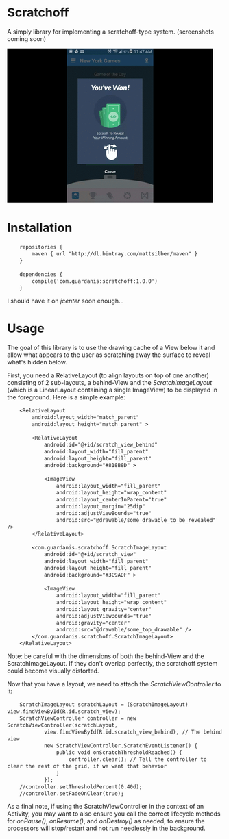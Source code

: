 # Scratchoff

A simply library for implementing a scratchoff-type system. (screenshots coming soon)

![Scratchoff Sample](https://github.com/mattsilber/scratchoff/raw/master/scratchoff.gif)

# Installation

```
    repositories {
        maven { url "http://dl.bintray.com/mattsilber/maven" }
    }

    dependencies {
        compile('com.guardanis:scratchoff:1.0.0')
    }
```

I should have it on *jcenter* soon enough...

# Usage

The goal of this library is to use the drawing cache of a View below it and allow what appears to the user as scratching away the surface to reveal what's hidden below. 

First, you need a RelativeLayout (to align layouts on top of one another) consisting of 2 sub-layouts, a behind-View and the *ScratchImageLayout* (which is a LinearLayout containing a single ImageView) to be displayed in the foreground. Here is a simple example:

```
    <RelativeLayout
        android:layout_width="match_parent"
        android:layout_height="match_parent" >

        <RelativeLayout
            android:id="@+id/scratch_view_behind"
            android:layout_width="fill_parent"
            android:layout_height="fill_parent"
            android:background="#818B8D" >

            <ImageView
                android:layout_width="fill_parent"
                android:layout_height="wrap_content"
                android:layout_centerInParent="true"
                android:layout_margin="25dip"
                android:adjustViewBounds="true"
                android:src="@drawable/some_drawable_to_be_revealed" />
        </RelativeLayout>

        <com.guardanis.scratchoff.ScratchImageLayout
            android:id="@+id/scratch_view"
            android:layout_width="fill_parent"
            android:layout_height="fill_parent"
            android:background="#3C9ADF" >

            <ImageView
                android:layout_width="fill_parent"
                android:layout_height="wrap_content"
                android:layout_gravity="center"
                android:adjustViewBounds="true"
                android:gravity="center"
                android:src="@drawable/some_top_drawable" />
        </com.guardanis.scratchoff.ScratchImageLayout>
    </RelativeLayout>
```

Note: be careful with the dimensions of both the behind-View and the ScratchImageLayout. If they don't overlap perfectly, the scratchoff system could become visually distorted.

Now that you have a layout, we need to attach the *ScratchViewController* to it:

```
    ScratchImageLayout scratchLayout = (ScratchImageLayout) view.findViewById(R.id.scratch_view);
    ScratchViewController controller = new ScratchViewController(scratchLayout,
            view.findViewById(R.id.scratch_view_behind), // The behind view
            new ScratchViewController.ScratchEventListener() {
                public void onScratchThresholdReached() {
                    controller.clear(); // Tell the controller to clear the rest of the grid, if we want that behavior  
                }
            });
    //controller.setThresholdPercent(0.40d); 
    //controller.setFadeOnClear(true);
```

As a final note, if using the ScratchViewController in the context of an Activity, you may want to also ensure you call the correct lifecycle methods for *onPause()*, *onResume()*, and *onDestroy()* as needed, to ensure the processors will stop/restart and not run needlessly in the background.

